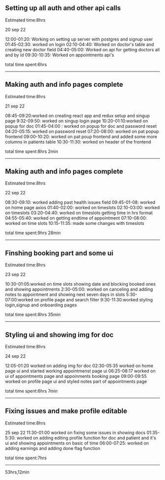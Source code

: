 ## Setting up all auth and other api calls

Estimated time:8hrs

20 sep 22

12:00-01:20: Working on setting up server with postgres and signup user
01:45-02:30: worked on login
02:10-04:40: Worked on doctor's table and creating new doctor field
04:40-05:00: Worked on api for getting doctors all and by id
09:30-10:35: Worked on appointments api's

total time spent:6hrs

---

## Making auth and info pages complete

Estimated time:8hrs

21 sep 22

08:45-09:20:worked on creating react app and redux setup and singup page
9:32-09:50: worked on singup login page
10:20-01:10:worked on popup for doc
01:45-04:00 : worked on popup for doc and password reset
04:20-05:15: worked on password reset
07:20-08:00: worked on pat popup frontend
09:00-10:20: worked on pat poup frontend and added some more columns in patients table
10:30-11:30: worked on header of the frontend

total time spent:8hrs 2min

---

## Making auth and info pages complete

Estimated time:8hrs

22 sep 22

08:30-09:10: worked adding past health issues field
09:45-01-08: worked on home page axios
01:40-02:00: worked on timeslots
02:10-03:00: worked on timeslots
03:20-04:40: worked on timeslots getting time in hrs format
04:55-05:40: worked on getting endtime of appointment
07:10-08:00: worked on time slots
10:15-11:35: made some changes with timeslots

total time spent:9hrs 28min

---

## Finshing booking part and some ui

Estimated time:8hrs

23 sep 22

10:30-01:05:worked on time slots showing date and blocking booked ones and showing appointments
2:30-05:00: worked on canceling and adding notes to appointment and showing next seven days in slots
5:30-07:00:worked on profile page and search filter
9:30-11:30:worked styling login,signup and onboarding pages

total time spent:8hrs 35min

---

## Styling ui and showing img for doc

Estimated time:8hrs

24 sep 22

12:05-01:20 worked on adding img for doc
02:30-05:35 worked on home page ui and started working appointmenst page ui
06:25-08:17 worked on ui of appointments page and appoinments booking page
09:00-09:55 worked on profile page ui and styled notes part of appointments page

total time spent:6hrs 7min

---

## Fixing issues and make profile editable

Estimated time:8hrs

25 sep 22
11:30-01:00 worked on fixing some issues in showing docs
01:35-5:30: worked on adding editing profile function for doc and patient and it's ui and showing appointments on basic of time
06:00-07:25: worked on adding earnings and adding done flag function

total time spent:7hrs

---

53hrs,12min

